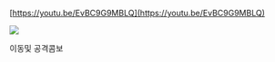 [https://youtu.be/EvBC9G9MBLQ](https://youtu.be/EvBC9G9MBLQ)﻿

![](https://scrap.kakaocdn.net/dn/OjDGR/hyUdOKsYuJ/beEzmb4W0ZEwFgQhTqark1/img.jpg?width=1148&height=720&face=0_0_1148_720,https://scrap.kakaocdn.net/dn/3icXc/hyUdXOamTf/fKaRrvjdvzrilj3fidkSnk/img.jpg?width=1148&height=720&face=0_0_1148_720)

이동및 공격콤보
